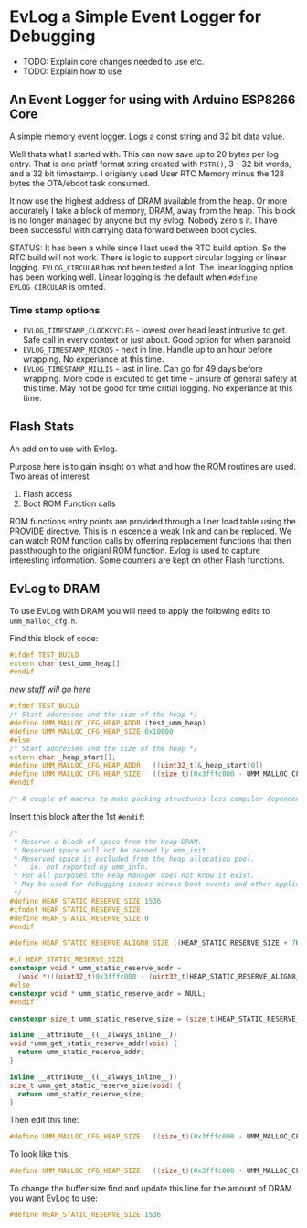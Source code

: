 # EvLog a Simple Event Logger for Debugging
* TODO: Explain core changes needed to use etc.
* TODO: Explain how to use

## An Event Logger for using with Arduino ESP8266 Core

A simple memory event logger. Logs a const string and 32 bit data value.

Well thats what I started with. This can now save up to 20 bytes per log entry. That is one printf format string created with `PSTR()`, 3 - 32 bit words, and a 32 bit timestamp. I origianly used User RTC Memory minus the 128
bytes the OTA/eboot task consumed.

It now use the highest address of DRAM available from the heap. Or more
accurately I take a block of memory, DRAM, away from the heap. This block is
no longer managed by anyone but my evlog. Nobody zero's it. I have been
successful with carrying data forward between boot cycles.

STATUS: It has been a while since I last used the RTC build option. So the
RTC build will not work. There is logic to support circular logging or
linear logging. `EVLOG_CIRCULAR` has not been tested a lot. The linear logging 
option has been working well. Linear logging is the default when 
`#define EVLOG_CIRCULAR` is omited.

### Time stamp options
* `EVLOG_TIMESTAMP_CLOCKCYCLES` - lowest over head least intrusive to get. Safe
call in every context or just about. Good option for when paranoid.
* `EVLOG_TIMESTAMP_MICROS` - next in line. Handle up to an hour before wrapping.
No experiance at this time.
* `EVLOG_TIMESTAMP_MILLIS` - last in line. Can go for 49 days before wrapping.
More code is excuted to get time - unsure of general safety at this time.
May not be good for time critial logging. No experiance at this time.

## Flash Stats
An add on to use with Evlog.

Purpose here is to gain insight on what and how the ROM routines are used.
Two areas of interest
  1) Flash access
  2) Boot ROM Function calls

ROM functions entry points are provided through a liner load table using the
PROVIDE directive. This is in escence a weak link and can be replaced. We
can watch ROM function calls by offerring replacement functions that  then
passthrough to the origianl ROM function. Evlog is used to capture
interesting information. Some counters are kept on other Flash functions.

## EvLog to DRAM
To use EvLog with DRAM you will need to apply the following edits to `umm_malloc_cfg.h`.

Find this block of code:
```cpp
#ifdef TEST_BUILD
extern char test_umm_heap[];
#endif
```
_new stuff will go here_
```cpp
#ifdef TEST_BUILD
/* Start addresses and the size of the heap */
#define UMM_MALLOC_CFG_HEAP_ADDR (test_umm_heap)
#define UMM_MALLOC_CFG_HEAP_SIZE 0x10000
#else
/* Start addresses and the size of the heap */
extern char _heap_start[];
#define UMM_MALLOC_CFG_HEAP_ADDR   ((uint32_t)&_heap_start[0])
#define UMM_MALLOC_CFG_HEAP_SIZE   ((size_t)(0x3fffc000 - UMM_MALLOC_CFG_HEAP_ADDR))
#endif

/* A couple of macros to make packing structures less compiler dependent */
```
Insert this block after the 1st `#endif`:
```cpp
/*
 * Reserve a block of space from the Heap DRAM.
 * Reserved space will not be zeroed by umm_init.
 * Reserved space is excluded from the heap allocation pool.
 *   ie. not reported by umm_info.
 * For all purposes the Heap Manager does not know it exist.
 * May be used for debugging issues across boot events and other applications.
 */
#define HEAP_STATIC_RESERVE_SIZE 1536
#ifndef HEAP_STATIC_RESERVE_SIZE
#define HEAP_STATIC_RESERVE_SIZE 0
#endif

#define HEAP_STATIC_RESERVE_ALIGN8_SIZE ((HEAP_STATIC_RESERVE_SIZE + 7U) & ~7U)

#if HEAP_STATIC_RESERVE_SIZE
constexpr void * umm_static_reserve_addr =
  (void *)((uint32_t)0x3fffc000 - (uint32_t)HEAP_STATIC_RESERVE_ALIGN8_SIZE);
#else
constexpr void * umm_static_reserve_addr = NULL;
#endif

constexpr size_t umm_static_reserve_size = (size_t)HEAP_STATIC_RESERVE_SIZE;

inline __attribute__((__always_inline__))
void *umm_get_static_reserve_addr(void) {
  return umm_static_reserve_addr;
}

inline __attribute__((__always_inline__))
size_t umm_get_static_reserve_size(void) {
  return umm_static_reserve_size;
}
```
Then edit this line:
```cpp
#define UMM_MALLOC_CFG_HEAP_SIZE   ((size_t)(0x3fffc000 - UMM_MALLOC_CFG_HEAP_ADDR))
```
To look like this:
```cpp
#define UMM_MALLOC_CFG_HEAP_SIZE   ((size_t)(0x3fffc000 - UMM_MALLOC_CFG_HEAP_ADDR - HEAP_STATIC_RESERVE_ALIGN8_SIZE))
```

To change the buffer size find and update this line for the amount of DRAM you want EvLog to use:
```cpp
#define HEAP_STATIC_RESERVE_SIZE 1536
```

